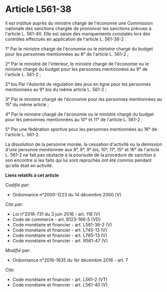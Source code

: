 # Article L561-38

Il est institué auprès du ministre chargé de l'économie une Commission nationale des sanctions chargée de prononcer les
sanctions prévues à l'article L. 561-40. Elle est saisie des manquements constatés lors des contrôles effectués en
application de l'article L. 561-36-2 : 

1° Par le ministre chargé de l'économie ou le ministre chargé du budget pour les personnes mentionnées au 8° de l'article L.
561-2 ; 

2° Par le ministre de l'intérieur, le ministre chargé de l'économie ou le ministre chargé du budget pour les personnes
mentionnées au 9° de l'article L. 561-2 ; 

2° bis Par l'Autorité de régulation des jeux en ligne pour les personnes mentionnées au 9° bis du même article L. 561-2 ; 

3° Par le ministre chargé de l'économie pour les personnes mentionnées au 15° du même article ; 

4° Par le ministre chargé de l'économie ou le ministre chargé du budget pour les personnes mentionnées au 10° et 11° de
l'article L. 561-2 ; 

5° Par une fédération sportive pour les personnes mentionnées au 16° de l'article L. 561-2. 

La dissolution de la personne morale, la cessation d'activité ou la démission d'une personne mentionnée aux 8°, 9°, 9° bis,
10°, 11°, 15° et 16° de l'article L. 561-2 ne fait pas obstacle à la poursuite de la procédure de sanction à son encontre si
les faits qui lui sont reprochés ont été commis pendant qu'elle était en activité.

**Liens relatifs à cet article**

_Codifié par_:

  - Ordonnance n°2000-1223 du 14 décembre 2000 (V)

_Cité par_:

  - Loi n°2016-731 du 3 juin 2016 - art. 118 (V)
  - Code de commerce - art. R123-166-5 (VD)
  - Code monétaire et financier - art. L561-36-2 (V)
  - Code monétaire et financier - art. L745-13 (V)
  - Code monétaire et financier - art. L765-13 (V)
  - Code monétaire et financier - art. R561-47 (V)

_Modifié par_:

  - Ordonnance n°2016-1635 du 1er décembre 2016 - art. 7

_Cite_:

  - Code monétaire et financier - art. L561-2 (VT)
  - Code monétaire et financier - art. L561-40 (V)
